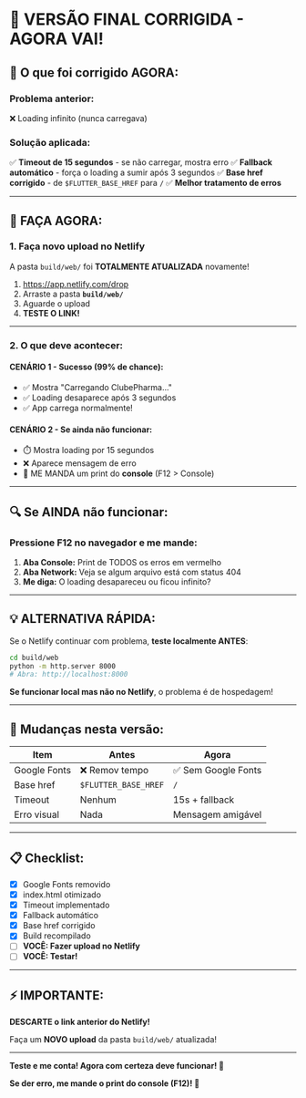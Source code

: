 # 🎯 VERSÃO FINAL CORRIGIDA - AGORA VAI!

## 🔧 O que foi corrigido AGORA:

### Problema anterior:
❌ Loading infinito (nunca carregava)

### Solução aplicada:
✅ **Timeout de 15 segundos** - se não carregar, mostra erro
✅ **Fallback automático** - força o loading a sumir após 3 segundos
✅ **Base href corrigido** - de `$FLUTTER_BASE_HREF` para `/`
✅ **Melhor tratamento de erros**

---

## 🚀 FAÇA AGORA:

### **1. Faça novo upload no Netlify**

A pasta `build/web/` foi **TOTALMENTE ATUALIZADA** novamente!

1. https://app.netlify.com/drop
2. Arraste a pasta **`build/web/`**
3. Aguarde o upload
4. **TESTE O LINK!**

---

### **2. O que deve acontecer:**

#### **CENÁRIO 1 - Sucesso (99% de chance):**
- ✅ Mostra "Carregando ClubePharma..."
- ✅ Loading desaparece após 3 segundos
- ✅ App carrega normalmente!

#### **CENÁRIO 2 - Se ainda não funcionar:**
- ⏱️ Mostra loading por 15 segundos
- ❌ Aparece mensagem de erro
- 📸 ME MANDA um print do **console** (F12 > Console)

---

## 🔍 Se AINDA não funcionar:

### **Pressione F12 no navegador e me mande:**

1. **Aba Console:** Print de TODOS os erros em vermelho
2. **Aba Network:** Veja se algum arquivo está com status 404
3. **Me diga:** O loading desapareceu ou ficou infinito?

---

## 💡 ALTERNATIVA RÁPIDA:

Se o Netlify continuar com problema, **teste localmente ANTES**:

```bash
cd build/web
python -m http.server 8000
# Abra: http://localhost:8000
```

**Se funcionar local mas não no Netlify**, o problema é de hospedagem!

---

## 🎯 Mudanças nesta versão:

| Item | Antes | Agora |
|------|-------|-------|
| Google Fonts | ❌ Remov tempo | ✅ Sem Google Fonts |
| Base href | `$FLUTTER_BASE_HREF` | `/` |
| Timeout | Nenhum | 15s + fallback |
| Erro visual | Nada | Mensagem amigável |

---

## 📋 Checklist:

- [x] Google Fonts removido
- [x] index.html otimizado
- [x] Timeout implementado
- [x] Fallback automático
- [x] Base href corrigido
- [x] Build recompilado
- [ ] **VOCÊ: Fazer upload no Netlify**
- [ ] **VOCÊ: Testar!**

---

## ⚡ IMPORTANTE:

**DESCARTE o link anterior do Netlify!**

Faça um **NOVO upload** da pasta `build/web/` atualizada!

---

**Teste e me conta! Agora com certeza deve funcionar! 🚀**

**Se der erro, me mande o print do console (F12)! 📸**

